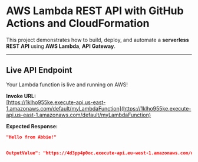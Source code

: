 #  AWS Lambda REST API with GitHub Actions and CloudFormation

This project demonstrates how to build, deploy, and automate a **serverless REST API** using **AWS Lambda**, **API Gateway**.

---

##  Live API Endpoint

Your Lambda function is live and running on AWS!

**Invoke URL:**  
 [https://1klho955ke.execute-api.us-east-1.amazonaws.com/default/myLambdaFunction](https://1klho955ke.execute-api.us-east-1.amazonaws.com/default/myLambdaFunction)

**Expected Response:**
```json
"Hello from Abbie!"


OutputValue": "https://4d3pp4p0oc.execute-api.eu-west-1.amazonaws.com/dev/myLambdaFunction"